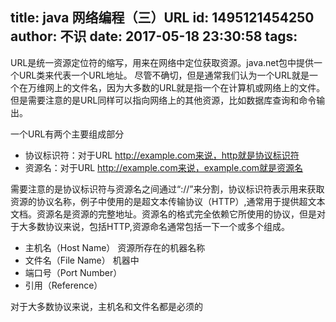 title: java 网络编程（三）URL
id: 1495121454250
author: 不识
date: 2017-05-18 23:30:58
tags:
---
URL是统一资源定位符的缩写，用来在网络中定位获取资源。java.net包中提供一个URL类来代表一个URL地址。
尽管不确切，但是通常我们认为一个URL就是一个在万维网上的文件名，因为大多数的URL就是指一个在计算机或网络上的文件。但是需要注意的是URL同样可以指向网络上的其他资源，比如数据库查询和命令输出。

一个URL有两个主要组成部分

- 协议标识符：对于URL http://example.com来说，http就是协议标识符
- 资源名：对于URL http://example.com来说，example.com就是资源名

需要注意的是协议标识符与资源名之间通过“://”来分割，协议标识符表示用来获取资源的协议名称，例子中使用的是超文本传输协议（HTTP）,通常用于提供超文本文档。资源名是资源的完整地址。资源名的格式完全依赖它所使用的协议，但是对于大多数协议来说，包括HTTP,资源命名通常包括一下一个或多个组成。

- 主机名（Host Name） 
资源所存在的机器名称
- 文件名（File Name）
机器中
- 端口号（Port Number）
- 引用（Reference）

对于大多数协议来说，主机名和文件名都是必须的